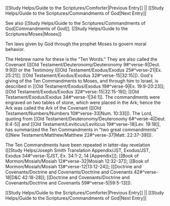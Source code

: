 [[Study Helps/Guide to the Scriptures/Comforter|Previous Entry]]  ||  [[Study Helps/Guide to the Scriptures/Commandments of God|Next Entry]]

 See also [[Study Helps/Guide to the Scriptures/Commandments of God|Commandments of God]]; [[Study Helps/Guide to the Scriptures/Moses|Moses]]

 Ten laws given by God through the prophet Moses to govern moral behavior.

 The Hebrew name for these is the "Ten Words." They are also called the Covenant ([[Old Testament/Deuteronomy/Deuteronomy 9#^verse-9|Deut. 9:9]]) or the Testimony ([[Old Testament/Exodus/Exodus 25#^verse-21|Ex. 25:21]]; [[Old Testament/Exodus/Exodus 32#^verse-15|32:15]]). God's giving of the Ten Commandments to Moses, and through him to Israel, is described in [[Old Testament/Exodus/Exodus 19#^verse-9|Ex. 19:9-20:23]]; [[Old Testament/Exodus/Exodus 32#^verse-15|32:15-19]]; [[Old Testament/Exodus/Exodus 34#^verse-1|34:1]]. The commandments were engraved on two tables of stone, which were placed in the Ark; hence the Ark was called the Ark of the Covenant ([[Old Testament/Numbers/Numbers 10#^verse-33|Num. 10:33]]). The Lord, quoting from [[Old Testament/Deuteronomy/Deuteronomy 6#^verse-4|Deut. 6:4-5]] and [[Old Testament/Leviticus/Leviticus 19#^verse-18|Lev. 19:18]], has summarized the Ten Commandments in "two great commandments" ([[New Testament/Matthew/Matthew 22#^verse-37|Matt. 22:37-39]]).

 The Ten Commandments have been repeated in latter-day revelation ([[Study Helps/Joseph Smith Translation Appendix/JST, Exodus/JST, Exodus 34#^verse-1|JST, Ex. 34:1-2, 14 [Appendix]]]; [[Book of Mormon/Mosiah/Mosiah 12#^verse-32|Mosiah 12:32-37]]; [[Book of Mormon/Mosiah/Mosiah 13#^verse-12|13:12-24]]; [[Doctrine and Covenants/Doctrine and Covenants/Doctrine and Covenants 42#^verse-18|D&C 42:18-28]]; [[Doctrine and Covenants/Doctrine and Covenants/Doctrine and Covenants 59#^verse-5|59:5-13]]).

[[Study Helps/Guide to the Scriptures/Comforter|Previous Entry]]  ||  [[Study Helps/Guide to the Scriptures/Commandments of God|Next Entry]]